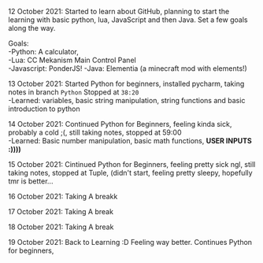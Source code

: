 

12 October 2021: Started to learn about GitHub, planning to start the learning with basic python, lua, JavaScript and then Java. Set a few goals along the way.   

  
   Goals:   
          -Python: A calculator,  
          -Lua: CC Mekanism Main Control Panel  
          -Javascript: PonderJS!
          -Java: Elementia (a minecraft mod with elements!)    
        
       
13 October 2021: Started Python for beginners, installed pycharm, taking notes in branch `Python` Stopped at `38:20`  
          -Learned: variables, basic string manipulation, string functions and basic introduction to python  


14 October 2021: Continued Python for Beginners, feeling kinda sick, probably  a cold ;(, still taking notes, stopped at 59:00  
          -Learned: Basic number manipulation, basic math functions, **USER INPUTS :))))** 


15 October 2021: Cintinued Python for Beginners, feeling pretty sick ngl, still taking notes, stopped at Tuple, (didn't start, feeling pretty sleepy, hopefully tmr is better...   
       

16 October 2021: Taking A breakk  


17 October 2021: Taking A break  


18 October 2021: Taking A break  

19 October 2021: Back to Learning :D Feeling way better. Continues Python for beginners, 
